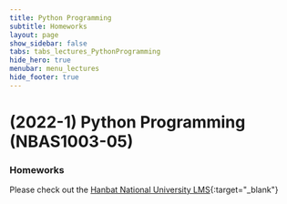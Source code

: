 ```yaml
---
title: Python Programming
subtitle: Homeworks
layout: page
show_sidebar: false
tabs: tabs_lectures_PythonProgramming
hide_hero: true
menubar: menu_lectures
hide_footer: true
---
```


# (2022-1) Python Programming (NBAS1003-05)

### Homeworks

Please check out the [Hanbat National University LMS](https://cyber.hanbat.ac.kr){:target="_blank"}